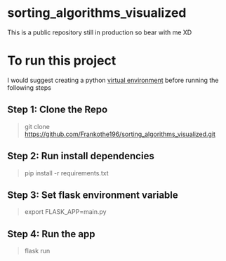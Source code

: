# sorting_algorithms_visualized

This is a public repository still in production so bear with me XD


# To run this project
I would suggest creating a python [virtual environment](https://docs.python.org/3/library/venv.html#creating-virtual-environments) before running the following steps

## Step 1: Clone the Repo
>git clone https://github.com/Frankothe196/sorting_algorithms_visualized.git

## Step 2: Run install dependencies
>pip install -r requirements.txt

## Step 3: Set flask environment variable
>export FLASK_APP=main.py

## Step 4: Run the app
>flask run
